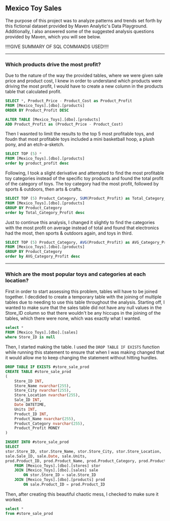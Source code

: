 ## Mexico Toy Sales

The purpose of this project was to analyze patterns and trends set forth by this fictional dataset provided by Maven Analytic's Data Playground. Additionally, I also answered some of the suggested analysis questions provided by Maven, which you will see below. 

!!!!GIVE SUMMARY OF SQL COMMANDS USED!!!!

----------

### Which products drive the most profit? 

Due to the nature of the way the provided tables, where we were given sale price and product cost, I knew in order to understand which products were driving the most profit, I would have to create a new column in the products table that calculated profit. 

``` SQL
SELECT *, Product_Price - Product_Cost as Product_Profit
FROM [Mexico_Toys].[dbo].[products]
ORDER BY Product_Profit DESC

ALTER TABLE [Mexico_Toys].[dbo].[products]
ADD Product_Profit as (Product_Price - Product_Cost)
```
Then I wasnted to limit the results to the top 5 most profitable toys, and foudn that most profitable toys included a mini basketball hoop, a plush pony, and an etch-a-sketch. 

``` SQL
SELECT TOP (5) *
FROM [Mexico_Toys].[dbo].[products]
order by product_profit desc 
```
Following, I took a slight derivative and attempted to find the most profitable toy categories instead of the specific toy products and found the total profit of the category of toys. The toy category had the most profit, followed by sports & outdoors, then arts & crafts. 

``` SQL
SELECT TOP (5) Product_Category, SUM(Product_Profit) as Total_Category_Profit
FROM [Mexico_Toys].[dbo].[products]
GROUP BY Product_Category
order by Total_Category_Profit desc
```

Just to continue this analysis, I changed it slightly to find the categories with the most profit on average instead of total and found that electronics had the most, then sports & outdoors again, and toys in third. 

``` SQL 
SELECT TOP (5) Product_Category, AVG(Product_Profit) as AVG_Category_Profit
FROM [Mexico_Toys].[dbo].[products]
GROUP BY Product_Category
order by AVG_Category_Profit desc
```
----------
### Which are the most popular toys and categories at each location? 

First in order to start assessing this problem, tables will have to be joined together. I decdided to create a temporary table with the joining of multiple tables due to needing to use this table throughout the analysis. Starting off, I wanted to make sure that the sales table did not have any null values in the Store_ID column so that there wouldn't be any hiccups in the joining of the tables, which there were none, which was exactly what I wanted.  

``` SQL
select *
FROM [Mexico_Toys].[dbo].[sales]
where Store_ID is null
```
Then, I started making the table. I used the `DROP TABLE IF EXISTS` function while running this statement to ensure that when I was making changed that it would allow me to keep changing the statement without hitting hurdles. 

``` SQL
DROP TABLE IF EXISTS #store_sale_prod
CREATE TABLE #store_sale_prod
(
    Store_ID INT,
    Store_Name nvarchar(255),
    Store_City nvarchar(255), 
    Store_Location nvarchar(255), 
    Sale_ID INT,
    Date DATETIME,
    Units INT,
    Product_ID INT,
    Product_Name nvarchar(255),
    Product_Category nvarchar(255), 
    Product_Profit MONEY
)

INSERT INTO #store_sale_prod
SELECT 
stor.Store_ID, stor.Store_Name, stor.Store_City, stor.Store_Location, 
sale.Sale_ID, sale.Date, sale.Units,
prod.Product_ID, prod.Product_Name, prod.Product_Category, prod.Product_Profit
    FROM [Mexico_Toys].[dbo].[stores] stor
    JOIN [Mexico_Toys].[dbo].[sales] sale
        ON stor.Store_ID = sale.Store_ID
    JOIN [Mexico_Toys].[dbo].[products] prod
        ON sale.Product_ID = prod.Product_ID
```

Then, after creating this beautiful chaotic mess, I checked to make sure it worked. 

``` SQL
select *
from #store_sale_prod
```




